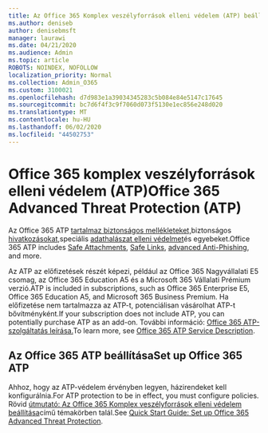 ```yaml
---
title: Az Office 365 Komplex veszélyforrások elleni védelem (ATP) beállítása
ms.author: deniseb
author: denisebmsft
manager: laurawi
ms.date: 04/21/2020
ms.audience: Admin
ms.topic: article
ROBOTS: NOINDEX, NOFOLLOW
localization_priority: Normal
ms.collection: Admin_O365
ms.custom: 3100021
ms.openlocfilehash: d7d983e1a39034345283c5b084e84e5147c17645
ms.sourcegitcommit: bc7d6f4f3c9f7060d073f5130e1ec856e248d020
ms.translationtype: MT
ms.contentlocale: hu-HU
ms.lasthandoff: 06/02/2020
ms.locfileid: "44502753"
---
```

# <a name="office-365-advanced-threat-protection-atp"></a><span data-ttu-id="e036c-102">Office 365 komplex veszélyforrások elleni védelem (ATP)</span><span class="sxs-lookup"><span data-stu-id="e036c-102">Office 365 Advanced Threat Protection (ATP)</span></span>

<span data-ttu-id="e036c-103">Az Office 365 ATP [tartalmaz biztonságos mellékleteket,](https://docs.microsoft.com/microsoft-365/security/office-365-security/atp-safe-attachments)biztonságos [hivatkozásokat,](https://docs.microsoft.com/microsoft-365/security/office-365-security/atp-safe-links)speciális [adathalászat elleni védelmet](https://docs.microsoft.com/microsoft-365/security/office-365-security/atp-anti-phishing)és egyebeket.</span><span class="sxs-lookup"><span data-stu-id="e036c-103">Office 365 ATP includes [Safe Attachments](https://docs.microsoft.com/microsoft-365/security/office-365-security/atp-safe-attachments), [Safe Links](https://docs.microsoft.com/microsoft-365/security/office-365-security/atp-safe-links), [advanced Anti-Phishing](https://docs.microsoft.com/microsoft-365/security/office-365-security/atp-anti-phishing), and more.</span></span> 

<span data-ttu-id="e036c-104">Az ATP az előfizetések részét képezi, például az Office 365 Nagyvállalati E5 csomag, az Office 365 Education A5 és a Microsoft 365 Vállalati Prémium verzió.</span><span class="sxs-lookup"><span data-stu-id="e036c-104">ATP is included in subscriptions, such as Office 365 Enterprise E5, Office 365 Education A5, and Microsoft 365 Business Premium.</span></span> <span data-ttu-id="e036c-105">Ha előfizetése nem tartalmazza az ATP-t, potenciálisan vásárolhat ATP-t bővítményként.</span><span class="sxs-lookup"><span data-stu-id="e036c-105">If your subscription does not include ATP, you can potentially purchase ATP as an add-on.</span></span> <span data-ttu-id="e036c-106">További információ: [Office 365 ATP-szolgáltatás leírása.](https://docs.microsoft.com/office365/servicedescriptions/office-365-advanced-threat-protection-service-description)</span><span class="sxs-lookup"><span data-stu-id="e036c-106">To learn more, see [Office 365 ATP Service Description](https://docs.microsoft.com/office365/servicedescriptions/office-365-advanced-threat-protection-service-description).</span></span>

## <a name="set-up-office-365-atp"></a><span data-ttu-id="e036c-107">Az Office 365 ATP beállítása</span><span class="sxs-lookup"><span data-stu-id="e036c-107">Set up Office 365 ATP</span></span>

<span data-ttu-id="e036c-108">Ahhoz, hogy az ATP-védelem érvényben legyen, házirendeket kell konfigurálnia.</span><span class="sxs-lookup"><span data-stu-id="e036c-108">For ATP protection to be in effect, you must configure policies.</span></span> <span data-ttu-id="e036c-109">Rövid [útmutató: Az Office 365 Komplex veszélyforrások elleni védelem beállítása](https://docs.microsoft.com/office365/securitycompliance/checklist-atp-setup)című témakörben talál.</span><span class="sxs-lookup"><span data-stu-id="e036c-109">See [Quick Start Guide: Set up Office 365 Advanced Threat Protection](https://docs.microsoft.com/office365/securitycompliance/checklist-atp-setup).</span></span>

